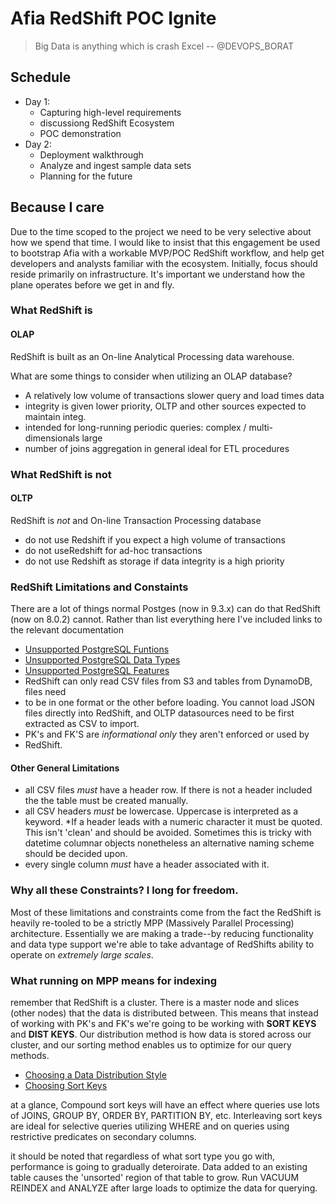 # Afia RedShift POC Ignite

> Big Data is anything which is crash Excel -- @DEVOPS_BORAT

## Schedule
* Day 1:
  * Capturing high-level requirements
  * discussiong RedShift Ecosystem
  * POC demonstration
* Day 2:
  * Deployment walkthrough
  * Analyze and ingest sample data sets
  * Planning for the future

## Because I care
Due to the time scoped to the project we need to be very selective about how we
spend that time.  I would like to insist that this engagement be used to
bootstrap Afia with a workable MVP/POC RedShift workflow, and help get developers and analysts familiar with the ecosystem.  Initially, focus should reside primarily on
infrastructure.  It's important we understand how the plane operates before we
get in and fly.

### What RedShift is

#### OLAP
RedShift is built as an On-line Analytical Processing data warehouse.

What are some things to consider when utilizing an OLAP database?
* A relatively low volume of transactions slower query and load times data
* integrity is given lower priority, OLTP and other sources expected to maintain integ.
* intended for long-running periodic queries: complex / multi-dimensionals large
* number of joins aggregation in general ideal for ETL procedures

### What RedShift is not 

#### OLTP

RedShift is _not_ and On-line Transaction Processing database

* do not use Redshift if you expect a high volume of transactions 
* do not useRedshift for ad-hoc transactions 
* do not use Redshift as storage if data integrity is a high priority

### RedShift Limitations and Constaints

There are a lot of things normal Postges (now in 9.3.x) can do that RedShift
(now on 8.0.2) cannot.  Rather than list everything here I've included links to
the relevant documentation
* [Unsupported PostgreSQL Funtions](http://docs.aws.amazon.com/redshift/latest/dg/c_unsupported-postgresql-functions.html)
* [Unsupported PostgreSQL Data Types](http://docs.aws.amazon.com/redshift/latest/dg/c_unsupported-postgresql-datatypes.html)
* [Unsupported PostgreSQL Features](http://docs.aws.amazon.com/redshift/latest/dg/c_unsupported-postgresql-features.html)
* RedShift can only read CSV files from S3 and tables from DynamoDB, files need
* to be in one format or the other before loading.  You cannot load JSON files directly
into RedShift, and OLTP datasources need to be first extracted as CSV to import.
* PK's and FK'S are _informational only_ they aren't enforced or used by
* RedShift.

#### Other General Limitations
* all CSV files _must_ have a header row.  If there is not a header included the
  the table must be created manually.
* all CSV headers _must_ be lowercase.  Uppercase is interpreted as a keyword. 
*If a header leads with a numeric character it must be quoted.  This isn't
'clean' and should be avoided.  Sometimes this is tricky with datetime columnar
objects nonetheless an alternative naming scheme should be decided upon.
* every single column _must_ have a header associated with it.

### Why all these Constraints? I long for freedom.
Most of these limitations and constraints come from the fact the RedShift is heavily re-tooled to be a
strictly MPP (Massively Parallel Processing) architecture.  Essentially we are
making a trade--by reducing functionality and data type support we're able to
take advantage of RedShifts ability to operate on *extremely large scales*.

### What running on MPP means for indexing
remember that RedShift is a cluster. There is a master node and slices (other nodes) that the data is distributed
between.  This means that instead of working with PK's and FK's we're going to
be working with __SORT KEYS__ and __DIST KEYS__.  Our distribution method is how
data is stored across our cluster, and our sorting method enables us to optimize
for our query methods.

* [Choosing a Data Distribution Style](http://docs.aws.amazon.com/redshift/latest/dg/t_Distributing_data.html)
* [Choosing Sort Keys](http://docs.aws.amazon.com/redshift/latest/dg/t_Sorting_data.html)

at a glance, Compound sort keys will have an effect where queries use lots of
JOINS, GROUP BY, ORDER BY, PARTITION BY, etc.  Interleaving sort keys are ideal
for selective queries utilizing WHERE and on queries using restrictive
predicates on secondary columns.

it should be noted that regardless of what sort type you go with, performance is
going to gradually deteroirate.  Data added to an existing table causes the
'unsorted' region of that table to grow.  Run VACUUM REINDEX and ANALYZE after
large loads to optimize the data for querying.
